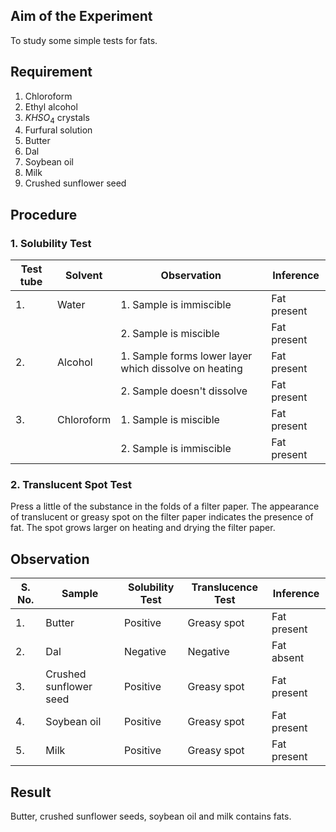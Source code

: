 ## Aim of the Experiment 
To study some simple tests for fats. 

## Requirement 
1. Chloroform 
2. Ethyl alcohol 
3. $KHSO_4$ crystals 
4. Furfural solution 
5. Butter 
6. Dal
7. Soybean oil 
8. Milk
9. Crushed sunflower seed 

## Procedure 
### 1. Solubility Test 

| Test tube | Solvent | Observation | Inference | 
|-|-|-|-|
| 1. | Water | 1. Sample is immiscible | Fat present | 
| | | 2. Sample is miscible | Fat present | 
| 2. | Alcohol | 1. Sample forms lower layer which dissolve on heating | Fat present | 
| | | 2. Sample doesn't dissolve | Fat present | 
| 3. | Chloroform | 1. Sample is miscible | Fat present | 
| | | 2. Sample is immiscible | Fat present | 

### 2. Translucent Spot Test 
Press a little of the substance in the folds of a filter paper. The appearance of translucent or greasy spot on the filter paper indicates the presence of fat. The spot grows larger on heating and drying the filter paper. 

## Observation 
| S. No. | Sample | Solubility Test | Translucence Test | Inference | 
|-|-|-|-|-|
| 1. | Butter | Positive | Greasy spot | Fat present | 
| 2. | Dal | Negative | Negative | Fat absent | 
| 3. | Crushed sunflower seed | Positive | Greasy spot | Fat present | 
| 4. | Soybean oil | Positive | Greasy spot | Fat present | 
| 5. | Milk | Positive | Greasy spot | Fat present | 

## Result
Butter, crushed sunflower seeds, soybean oil and milk contains fats.